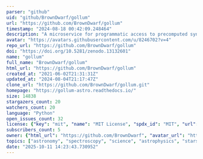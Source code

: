 ```yaml
---
parser: "github"
uid: "github/BrownDwarf/gollum"
url: "https://github.com/BrownDwarf/gollum"
timestamp: "2024-08-18 00:42:09.248464"
description: "A microservice for programmatic access to precomputed synthetic spectral model grids in astronomy"
avatar: "https://avatars.githubusercontent.com/u/8246702?v=4"
repo_url: "https://github.com/BrownDwarf/gollum"
doi: "https://doi.org/10.5281/zenodo.13132601"
name: "gollum"
full_name: "BrownDwarf/gollum"
html_url: "https://github.com/BrownDwarf/gollum"
created_at: "2021-06-02T21:31:31Z"
updated_at: "2024-08-04T21:17:47Z"
clone_url: "https://github.com/BrownDwarf/gollum.git"
homepage: "https://gollum-astro.readthedocs.io/"
size: 14838
stargazers_count: 20
watchers_count: 20
language: "Python"
open_issues_count: 32
license: {"key": "mit", "name": "MIT License", "spdx_id": "MIT", "url": "https://api.github.com/licenses/mit", "node_id": "MDc6TGljZW5zZTEz"}
subscribers_count: 5
owner: {"html_url": "https://github.com/BrownDwarf", "avatar_url": "https://avatars.githubusercontent.com/u/8246702?v=4", "login": "BrownDwarf", "type": "Organization"}
topics: ["astronomy", "spectroscopy", "science", "astrophysics", "stars", "physics", "python"]
date: "2025-10-11 14:23:43.730952"
---
```

